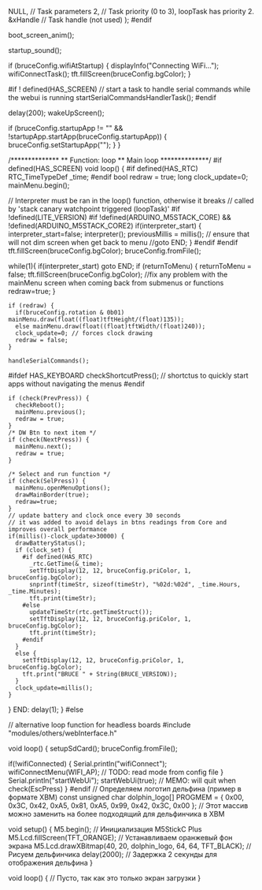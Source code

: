 NULL,               // Task parameters 
        2,                  // Task priority (0 to 3), loopTask has priority 2. 
        &xHandle            // Task handle (not used) 
    ); 
#endif 
 
  boot_screen_anim(); 
 
  startup_sound(); 
 
  if (bruceConfig.wifiAtStartup) { 
    displayInfo("Connecting WiFi..."); 
    wifiConnectTask(); 
    tft.fillScreen(bruceConfig.bgColor); 
  } 
 
  #if ! defined(HAS_SCREEN) 
    // start a task to handle serial commands while the webui is running 
    startSerialCommandsHandlerTask(); 
  #endif 
 
  delay(200); 
  wakeUpScreen(); 
 
  if (bruceConfig.startupApp != "" && !startupApp.startApp(bruceConfig.startupApp)) { 
    bruceConfig.setStartupApp(""); 
  } 
} 
 
/************** 
**  Function: loop 
**  Main loop 
**************/ 
#if defined(HAS_SCREEN) 
void loop() { 
  #if defined(HAS_RTC) 
    RTC_TimeTypeDef _time; 
  #endif 
  bool redraw = true; 
  long clock_update=0; 
  mainMenu.begin(); 
 
  // Interpreter must be ran in the loop() function, otherwise it breaks 
  // called by 'stack canary watchpoint triggered (loopTask)' 
#if !defined(LITE_VERSION) 
  #if !defined(ARDUINO_M5STACK_CORE) && !defined(ARDUINO_M5STACK_CORE2) 
    if(interpreter_start) { 
      interpreter_start=false; 
      interpreter(); 
      previousMillis = millis(); // ensure that will not dim screen when get back to menu 
      //goto END; 
    } 
  #endif 
#endif 
  tft.fillScreen(bruceConfig.bgColor); 
  bruceConfig.fromFile(); 
 
 
  while(1){ 
    if(interpreter_start) goto END; 
    if (returnToMenu) { 
      returnToMenu = false; 
      tft.fillScreen(bruceConfig.bgColor); //fix any problem with the mainMenu screen when coming back from submenus or functions 
      redraw=true; 
    } 
 
    if (redraw) { 
      if(bruceConfig.rotation & 0b01) mainMenu.draw(float((float)tftHeight/(float)135)); 
      else mainMenu.draw(float((float)tftWidth/(float)240)); 
      clock_update=0; // forces clock drawing 
      redraw = false; 
    } 
 
    handleSerialCommands(); 
#ifdef HAS_KEYBOARD 
    checkShortcutPress();  // shortctus to quickly start apps without navigating the menus 
#endif 
 
    if (check(PrevPress)) { 
      checkReboot(); 
      mainMenu.previous(); 
      redraw = true; 
    } 
    /* DW Btn to next item */ 
    if (check(NextPress)) { 
      mainMenu.next(); 
      redraw = true; 
    } 
 
    /* Select and run function */ 
    if (check(SelPress)) { 
      mainMenu.openMenuOptions(); 
      drawMainBorder(true); 
      redraw=true; 
    } 
    // update battery and clock once every 30 seconds 
    // it was added to avoid delays in btns readings from Core and improves overall performance 
    if(millis()-clock_update>30000) { 
      drawBatteryStatus(); 
      if (clock_set) { 
        #if defined(HAS_RTC) 
          _rtc.GetTime(&_time); 
          setTftDisplay(12, 12, bruceConfig.priColor, 1, bruceConfig.bgColor); 
          snprintf(timeStr, sizeof(timeStr), "%02d:%02d", _time.Hours, _time.Minutes); 
          tft.print(timeStr); 
        #else 
          updateTimeStr(rtc.getTimeStruct()); 
          setTftDisplay(12, 12, bruceConfig.priColor, 1, bruceConfig.bgColor); 
          tft.print(timeStr); 
        #endif 
      } 
      else { 
        setTftDisplay(12, 12, bruceConfig.priColor, 1, bruceConfig.bgColor); 
        tft.print("BRUCE " + String(BRUCE_VERSION)); 
      } 
      clock_update=millis(); 
    } 
  } 
  END: 
  delay(1); 
} 
#else 
 
// alternative loop function for headless boards 
#include "modules/others/webInterface.h" 
 
void loop() { 
  setupSdCard(); 
  bruceConfig.fromFile(); 
 
  if(!wifiConnected) { 
    Serial.println("wifiConnect"); 
    wifiConnectMenu(WIFI_AP);  // TODO: read mode from config file 
  } 
  Serial.println("startWebUi"); 
  startWebUi(true);  // MEMO: will quit when check(EscPress) 
} 
#endif
// Определяем логотип дельфина (пример в формате XBM)
const unsigned char dolphin_logo[] PROGMEM = {
  0x00, 0x3C, 0x42, 0xA5, 0x81, 0xA5, 0x99, 0x42, 0x3C, 0x00
}; // Этот массив можно заменить на более подходящий для дельфинчика в XBM

void setup() {
    M5.begin(); // Инициализация M5StickC Plus
    M5.Lcd.fillScreen(TFT_ORANGE);  // Устанавливаем оранжевый фон экрана
    M5.Lcd.drawXBitmap(40, 20, dolphin_logo, 64, 64, TFT_BLACK); // Рисуем дельфинчика
    delay(2000);  // Задержка 2 секунды для отображения дельфина
}

void loop() {
    // Пусто, так как это только экран загрузки
}
